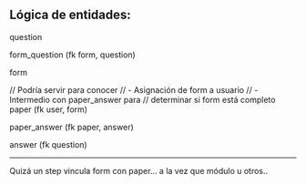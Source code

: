 
## Lógica de entidades:

question

form_question (fk form, question)

form

// Podría servir para conocer
// - Asignación de form a usuario
// - Intermedio con paper_answer para
//   determinar si form está completo
paper (fk user, form)

paper_answer (fk paper, answer)

answer (fk question)

---

Quizá un step vincula form con paper... a la vez que módulo u otros..
